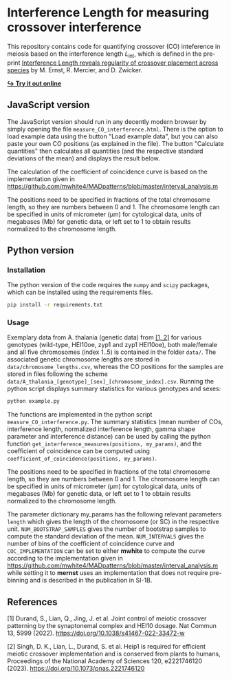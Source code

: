 # Interference Length for measuring crossover interference

This repository contains code for quantifying crossover (CO) inteference in meiosis
based on the interference length <i>L</i><sub>int</sub>, which is defined in the
pre-print [Interference Length reveals regularity of crossover placement across species](https://biorxiv.org/cgi/content/short/2024.04.22.590575v1)
by M. Ernst, R. Mercier, and D. Zwicker.

[**↪ Try it out online**](https://zwicker-group.github.io/crossover-interference-length/measure_CO_interference.html)

## JavaScript version

The JavaScript version should run in any decently modern browser by simply opening the
file `measure_CO_interference.html`.
There is the option to load example data using the button "Load example data", but you can also paste your own CO
positions (as explained in the file).
The button "Calculate quantities" then calculates all quantities (and the respective standard deviations of the mean)
and displays the result below.

The calculation of the coefficient of coincidence curve is based on the implementation given in
https://github.com/mwhite4/MADpatterns/blob/master/interval_analysis.m

The positions need to be specified in fractions of the total chromosome length, so they are numbers between 0 and 1. The
chromosome length can be specified in units of micrometer (µm) for cytological data, units of megabases (Mb) for genetic
data, or left set to 1 to obtain results normalized to the chromosome length.

## Python version

### Installation

The python version of the code requires the `numpy` and `scipy` packages, which can be installed using the requirements
files.

```bash
pip install -r requirements.txt
```

### Usage

Exemplary data from A. thalania (genetic data) from [[1, 2]](#references) for various genotypes (wild-type, HEI10oe, zyp1 and zyp1
HEI10oe), both male/female and all five chromosomes (index 1..5) is contained in the folder `data/`.
The associated genetic chromosome lengths are stored in `data/chromosome_lengths.csv`, whereas the CO positions for the
samples are stored in files following the scheme `data/A_thalania_[genotype]_[sex]_[chromosome_index].csv`.
Running the python script displays summary statistics for various genotypes and sexes:


```bash
python example.py
```

The functions are implemented in the python script `measure_CO_interference.py`.
The summary statistics (mean number of COs, interference length, normalized interference
length, gamma shape parameter and interference distance) can be used by calling the
python function `get_interference_measures(positions, my_params)`, and the coefficient
of coincidence can be computed using `coefficient_of_coincidence(positions, my_params)`.

The positions need to be specified in fractions of the total chromosome length, so they are numbers between 0 and 1. The
chromosome length can be specified in units of micrometer (µm) for cytological data, units of megabases (Mb) for genetic
data, or left set to 1 to obtain results normalized to the chromosome length.

The parameter dictionary my_params has the following relevant parameters
`length` which gives the length of the chromosome (or SC) in the respective unit. `NUM_BOOTSTRAP_SAMPLES` gives the
number of bootstrap samples to compute the standard deviation of the mean. 
`NUM_INTERVALS` gives the number of bins of the coefficient of coincidence curve and 
`COC_IMPLEMENTATION` can be set to either **mwhite** to compute the curve according to
the implementation given in 
https://github.com/mwhite4/MADpatterns/blob/master/interval_analysis.m
while setting it to **mernst** uses an implementation that does not require pre-binning
and is described in the publication in SI-1B.

## References

[1] Durand, S., Lian, Q., Jing, J. et al. Joint control of meiotic crossover patterning by the synaptonemal complex and
HEI10 dosage. Nat Commun 13, 5999 (2022). https://doi.org/10.1038/s41467-022-33472-w

[2] Singh, D. K., Lian, L., Durand, S. et al. Heip1 is required for efficient meiotic crossover implementation and is 
conserved from plants to humans, Proceedings of the National Academy of Sciences 120, e2221746120 (2023). 
https://doi.org/10.1073/pnas.2221746120